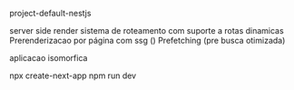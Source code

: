 project-default-nestjs

server side render
sistema de roteamento com suporte a rotas dinamicas 
Prerenderizacao por página com ssg ()
Prefetching (pre busca otimizada)

aplicacao isomorfica

npx create-next-app
npm run dev
